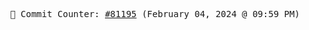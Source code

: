 <p align="center">
    <samp>
        📮 Commit Counter: <a href="https://github.com/Javascript-void0/Javascript-void0/commits/main">#81195</a> (February 04, 2024 @ 09:59 PM)
    </samp>
</p>